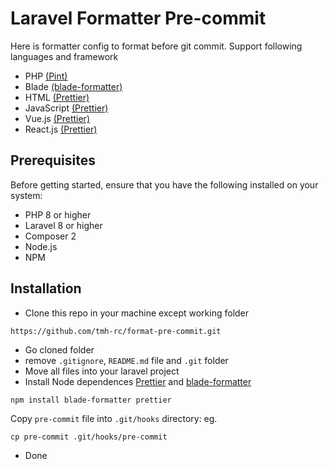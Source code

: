 # Laravel Formatter Pre-commit

Here is formatter config to format before git commit. Support following languages and framework
- PHP [(Pint)](https://github.com/laravel/pint)
- Blade [(blade-formatter)](https://github.com/shufo/blade-formatter)
- HTML [(Prettier)](https://prettier.io)
- JavaScript [(Prettier)](https://prettier.io)
- Vue.js [(Prettier)](https://prettier.io)
- React.js [(Prettier)](https://prettier.io)

## Prerequisites
Before getting started, ensure that you have the following installed on your system:

- PHP 8 or higher
- Laravel 8 or higher
- Composer 2
- Node.js
- NPM

## Installation

- Clone this repo in your machine except working folder
```
https://github.com/tmh-rc/format-pre-commit.git
```
- Go cloned folder
- remove `.gitignore`, `README.md` file and `.git` folder
- Move all files into your laravel project
- Install Node dependences [Prettier](https://prettier.io) and [blade-formatter](https://github.com/shufo/blade-formatter)
```
npm install blade-formatter prettier
```
Copy `pre-commit` file into `.git/hooks` directory:
eg.
```
cp pre-commit .git/hooks/pre-commit
```
- Done
